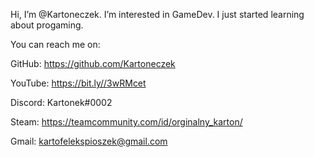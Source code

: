 Hi, I’m @Kartoneczek. I’m interested in GameDev.
I just started learning about progaming.

You can reach me on:

  GitHub: https://github.com/Kartoneczek

  YouTube: https://bit.ly//3wRMcet
  
  Discord: Kartonek#0002
  
  Steam: https://teamcommunity.com/id/orginalny_karton/
  
  Gmail: kartofelekspioszek@gmail.com
